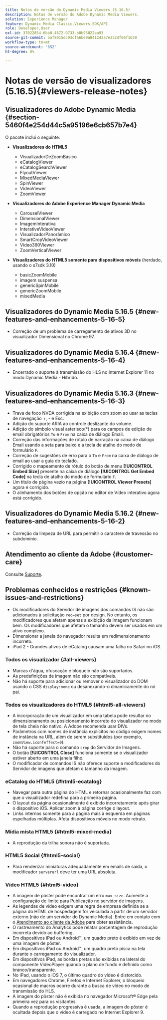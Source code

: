 ```yaml
---
title: Notas de versão do Dynamic Media Viewers (5.16.5)
description: Notas de versão do Adobe Dynamic Media Viewers.
solution: Experience Manager
feature: Dynamic Media Classic,Viewers,SDK/API
role: Developer,User
exl-id: 37022854-6bb0-4672-9733-b0b95022ea93
source-git-commit: baf8015dc93cfa6be0a841243a7e3524f06f1639
workflow-type: tm+mt
source-wordcount: '652'
ht-degree: 0%

---
```


# Notas de versão de visualizadores (5.16.5){#viewers-release-notes}

<!-- Updated March 03, 2022 for the 5.16.5 release. Contact is Deepa Gupta-->

<!-- hide: yes
hidefromtoc: yes-->

<!-- robots: noindex
googlebot: noindex -->

## Visualizadores do Adobe Dynamic Media {#section-5460f4e254d44c5a95196e6cb657b7e4}

O pacote inclui o seguinte:

* **Visualizadores do HTML5**

   * VisualizadorDeZoomBásico
   * eCatalogViewer
   * eCatalogSearchViewer
   * FlyoutViewer
   * MixedMediaViewer
   * SpinViewer
   * VideoViewer
   * ZoomViewer

* **Visualizadores do Adobe Experience Manager Dynamic Media**

   * CarouselViewer
   * DimensionalViewer
   * ImagemInterativa
   * InterativeVideoViewer
   * VisualizadorPanorâmico
   * SmartCropVideoViewer
   * Video360Viewer
   * ZoomVerticalViewer

* **Visualizadores do HTML5 somente para dispositivos móveis** (herdado, usando o s7sdk 3.10)

   * basicZoomMobile
   * imagem suspensa
   * genericSpinMobile
   * genericZoomMobile
   * mixedMedia


## Visualizadores do Dynamic Media 5.16.5 {#new-features-and-enhancements-5-16-5}

* Correção de um problema de carregamento de ativos 3D no visualizador Dimensional no Chrome 97.

## Visualizadores do Dynamic Media 5.16.4 {#new-features-and-enhancements-5-16-4}

* Encerrado o suporte à transmissão do HLS no Internet Explorer 11 no modo Dynamic Media - Híbrido.

## Visualizadores do Dynamic Media 5.16.3 {#new-features-and-enhancements-5-16-3}

* Trava de foco NVDA corrigida na exibição com zoom ao usar as teclas de navegação +, - e Esc. <!-- (CQ-4290719) -->
* Adição do suporte ARIA ao controle deslizante do volume. <!--  (CQ-4324080) -->
* Adição do símbolo visual asterisco(*) para os campos de edição de email obrigatórios `To` e `From` na caixa de diálogo Email. <!-- (CQ-4290935) -->
* Correção das informações de rótulo de narração na caixa de diálogo Email usando a seta para baixo e a tecla de atalho do modo de formulário `F`. <!-- (CQ-4290934) -->
* Correção de sugestões de erro para o `To` e `From` na caixa de diálogo de email ao usar a guia do teclado. <!-- (CQ-4290930) -->
* Corrigido o mapeamento de rótulo do botão de menu **[!UICONTROL Embed Size]** presente na caixa de diálogo **[!UICONTROL Get Embed Code]** na tecla de atalho do modo de formulário `F`. <!-- (CQ-4290929) -->
* Um título de página vazio na página **[!UICONTROL Viewer Presets]** agora é corrigido. <!-- (CQ-4290936) -->
* O alinhamento dos botões de opção no editor de Vídeo interativo agora está corrigido. <!-- (CQ-4330159) -->

## Visualizadores do Dynamic Media 5.16.2 {#new-features-and-enhancements-5-16-2}

* Correção da limpeza de URL para permitir o caractere de travessão no subdomínio. <!-- (CQ-4327691) -->

## Atendimento ao cliente da Adobe {#customer-care}

Consulte [Suporte](https://experienceleague.adobe.com/docs/dynamic-media-classic/using/intro/support.html#intro).

## Problemas conhecidos e restrições {#known-issues-and-restrictions}

* Os modificadores do Servidor de imagens dos comandos IS não são adicionados à solicitação `req=set` por design. No entanto, os modificadores que afetam apenas a exibição da imagem funcionam bem. Os modificadores que afetam o tamanho devem ser usados em um ativo complexo.
* Dimensionar a janela do navegador resulta em redimensionamento incorreto.
* iPad 2 - Grandes ativos de eCatalog causam uma falha no Safari no iOS.

### Todos os visualizador {#all-viewers}

* Marcas d&#39;água, ofuscação e bloqueio não são suportados.
* As predefinições de imagem não são compatíveis.
* Não há suporte para adicionar ou remover o visualizador do DOM usando o CSS `display:none` ou desanexando-o dinamicamente do nó pai.

### Todos os visualizadores do HTML5 {#html5-all-viewers}

* A incorporação de um visualizador em uma tabela pode resultar no dimensionamento ou posicionamento incorreto do visualizador no modo de tela cheia não nativo. A Adobe recomenda usar DIVs.
* Parâmetros com nomes de instância explícitos no código exigem nomes de instância na URL, além de serem substituídos (por exemplo, `zoomView.iconfeffect=0`).
* Não há suporte para o comando `crop` do Servidor de Imagens.
* O botão **[!UICONTROL Close]** funciona somente se o visualizador estiver aberto em uma janela filho.
* O modificador de comandos IS não oferece suporte a modificadores do Servidor de imagens que afetam o tamanho da imagem.

### eCatalog do HTML5 {#html5-ecatalog}

* Navegar para outra página do HTML e retornar ocasionalmente faz com que o visualizador redefina para a primeira página.
* O layout da página ocasionalmente é exibido incorretamente após girar o dispositivo iOS. Aplicar zoom à página corrige o layout.
* Links internos somente para a página mais à esquerda em páginas espelhadas múltiplas. Afeta dispositivos móveis no modo retrato.

### Mídia mista HTML5 {#html5-mixed-media}

* A reprodução da trilha sonora não é suportada.

### HTML5 Social {#html5-social}

* Para renderizar miniaturas adequadamente em emails de saída, o modificador `serverurl` deve ter uma URL absoluta.

### Vídeo HTML5 {#html5-video}

* A imagem de pôster pode encontrar um erro `max size`. Aumente a configuração de limite para Publicação no servidor de imagens.
* As legendas de vídeo exigem uma regra de empresa definida se a página do HTML de hospedagem for veiculada a partir de um servidor externo (não de um servidor do Dynamic Media). Entre em contato com o [Atendimento ao cliente da Adobe](https://experienceleague.adobe.com/docs/dynamic-media-classic/using/intro/support.html#intro) para obter assistência.
* O rastreamento do Analytics pode relatar porcentagem de reprodução incorreta devido ao buffering.
* Em dispositivos iPad ou Android™, um quadro preto é exibido em vez de uma imagem de pôster.
* Em dispositivos iPad ou Android™, um quadro preto pisca na tela durante o carregamento do visualizador.
* Em dispositivos iPad, as bordas pretas são exibidas na lateral do componente VideoPlayer quando o plano de fundo é definido como branco/transparente.
* No iPad, usando o iOS 7, o último quadro do vídeo é distorcido.
* Em navegadores Chrome, Firefox e Internet Explorer, o bloqueio ocasional de macros ocorre durante a busca de vídeo no modo de transmissão do HLS.
* A imagem do pôster não é exibida no navegador Microsoft® Edge pela primeira vez para os visitantes.
* Quando a reprodução progressiva é usada, a imagem do pôster é ocultada depois que o vídeo é carregado no Internet Explorer 9.
